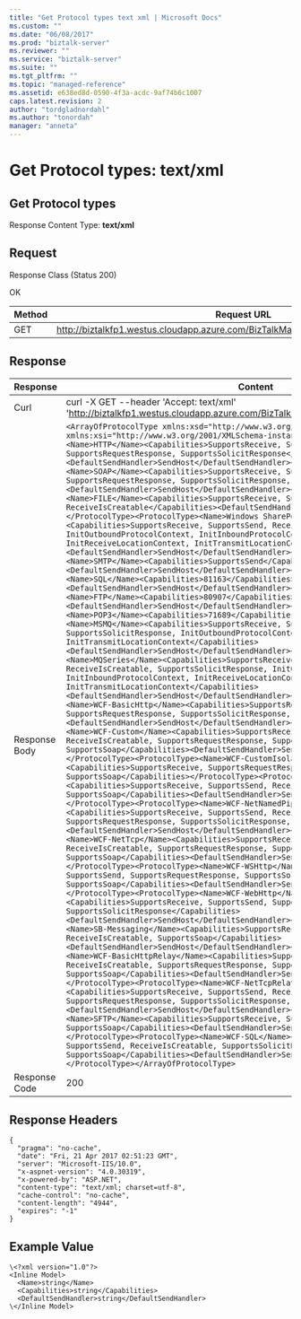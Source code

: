 ```yaml
---
title: "Get Protocol types text xml | Microsoft Docs"
ms.custom: ""
ms.date: "06/08/2017"
ms.prod: "biztalk-server"
ms.reviewer: ""
ms.service: "biztalk-server"
ms.suite: ""
ms.tgt_pltfrm: ""
ms.topic: "managed-reference"
ms.assetid: e638ed8d-0590-4f3a-acdc-9af74b6c1007
caps.latest.revision: 2
author: "tordgladnordahl"
ms.author: "tonordah"
manager: "anneta"
---
```

# Get Protocol types: text/xml
## Get Protocol types

  Response Content Type: **text/xml**

Request
---
Response Class (Status 200)

OK

Method  | Request URL
------------- | -------------
GET  | http://biztalkfp1.westus.cloudapp.azure.com/BizTalkManagementService/ProtocolTypes

Response
---

| Response | Content          |
| ------------- | ----------- |
| Curl | curl -X GET --header 'Accept: text/xml' 'http://biztalkfp1.westus.cloudapp.azure.com/BizTalkManagementService/ProtocolTypes'|
| Response Body | ` <ArrayOfProtocolType xmlns:xsd="http://www.w3.org/2001/XMLSchema" xmlns:xsi="http://www.w3.org/2001/XMLSchema-instance"><ProtocolType><Name>HTTP</Name><Capabilities>SupportsReceive, SupportsSend, SupportsRequestResponse, SupportsSolicitResponse</Capabilities><DefaultSendHandler>SendHost</DefaultSendHandler></ProtocolType><ProtocolType><Name>SOAP</Name><Capabilities>SupportsReceive, SupportsSend, SupportsRequestResponse, SupportsSolicitResponse, SupportsSoap</Capabilities><DefaultSendHandler>SendHost</DefaultSendHandler></ProtocolType><ProtocolType><Name>FILE</Name><Capabilities>SupportsReceive, SupportsSend, ReceiveIsCreatable</Capabilities><DefaultSendHandler>SendHost</DefaultSendHandler></ProtocolType><ProtocolType><Name>Windows SharePoint Services</Name><Capabilities>SupportsReceive, SupportsSend, ReceiveIsCreatable, InitOutboundProtocolContext, InitInboundProtocolContext, InitReceiveLocationContext, InitTransmitLocationContext</Capabilities><DefaultSendHandler>SendHost</DefaultSendHandler></ProtocolType><ProtocolType><Name>SMTP</Name><Capabilities>SupportsSend</Capabilities><DefaultSendHandler>SendHost</DefaultSendHandler></ProtocolType><ProtocolType><Name>SQL</Name><Capabilities>81163</Capabilities><DefaultSendHandler>SendHost</DefaultSendHandler></ProtocolType><ProtocolType><Name>FTP</Name><Capabilities>80907</Capabilities><DefaultSendHandler>SendHost</DefaultSendHandler></ProtocolType><ProtocolType><Name>POP3</Name><Capabilities>71689</Capabilities></ProtocolType><ProtocolType><Name>MSMQ</Name><Capabilities>SupportsReceive, SupportsSend, ReceiveIsCreatable, SupportsSolicitResponse, InitOutboundProtocolContext, InitReceiveLocationContext, InitTransmitLocationContext</Capabilities><DefaultSendHandler>SendHost</DefaultSendHandler></ProtocolType><ProtocolType><Name>MQSeries</Name><Capabilities>SupportsReceive, SupportsSend, ReceiveIsCreatable, SupportsSolicitResponse, InitOutboundProtocolContext, InitInboundProtocolContext, InitReceiveLocationContext, InitTransmitLocationContext</Capabilities><DefaultSendHandler>SendHost</DefaultSendHandler></ProtocolType><ProtocolType><Name>WCF-BasicHttp</Name><Capabilities>SupportsReceive, SupportsSend, SupportsRequestResponse, SupportsSolicitResponse, SupportsSoap</Capabilities><DefaultSendHandler>SendHost</DefaultSendHandler></ProtocolType><ProtocolType><Name>WCF-Custom</Name><Capabilities>SupportsReceive, SupportsSend, ReceiveIsCreatable, SupportsRequestResponse, SupportsSolicitResponse, SupportsSoap</Capabilities><DefaultSendHandler>SendHost</DefaultSendHandler></ProtocolType><ProtocolType><Name>WCF-CustomIsolated</Name><Capabilities>SupportsReceive, SupportsRequestResponse, SupportsSoap</Capabilities></ProtocolType><ProtocolType><Name>WCF-NetMsmq</Name><Capabilities>SupportsReceive, SupportsSend, ReceiveIsCreatable, SupportsSoap</Capabilities><DefaultSendHandler>SendHost</DefaultSendHandler></ProtocolType><ProtocolType><Name>WCF-NetNamedPipe</Name><Capabilities>SupportsReceive, SupportsSend, ReceiveIsCreatable, SupportsRequestResponse, SupportsSolicitResponse, SupportsSoap</Capabilities><DefaultSendHandler>SendHost</DefaultSendHandler></ProtocolType><ProtocolType><Name>WCF-NetTcp</Name><Capabilities>SupportsReceive, SupportsSend, ReceiveIsCreatable, SupportsRequestResponse, SupportsSolicitResponse, SupportsSoap</Capabilities><DefaultSendHandler>SendHost</DefaultSendHandler></ProtocolType><ProtocolType><Name>WCF-WSHttp</Name><Capabilities>SupportsReceive, SupportsSend, SupportsRequestResponse, SupportsSolicitResponse, SupportsSoap</Capabilities><DefaultSendHandler>SendHost</DefaultSendHandler></ProtocolType><ProtocolType><Name>WCF-WebHttp</Name><Capabilities>SupportsReceive, SupportsSend, SupportsRequestResponse, SupportsSolicitResponse</Capabilities><DefaultSendHandler>SendHost</DefaultSendHandler></ProtocolType><ProtocolType><Name>SB-Messaging</Name><Capabilities>SupportsReceive, SupportsSend, ReceiveIsCreatable, SupportsSoap</Capabilities><DefaultSendHandler>SendHost</DefaultSendHandler></ProtocolType><ProtocolType><Name>WCF-BasicHttpRelay</Name><Capabilities>SupportsReceive, SupportsSend, ReceiveIsCreatable, SupportsRequestResponse, SupportsSolicitResponse, SupportsSoap</Capabilities><DefaultSendHandler>SendHost</DefaultSendHandler></ProtocolType><ProtocolType><Name>WCF-NetTcpRelay</Name><Capabilities>SupportsReceive, SupportsSend, ReceiveIsCreatable, SupportsRequestResponse, SupportsSolicitResponse, SupportsSoap</Capabilities><DefaultSendHandler>SendHost</DefaultSendHandler></ProtocolType><ProtocolType><Name>SFTP</Name><Capabilities>SupportsReceive, SupportsSend, ReceiveIsCreatable, SupportsSoap</Capabilities><DefaultSendHandler>SendHost</DefaultSendHandler></ProtocolType><ProtocolType><Name>WCF-SQL</Name><Capabilities>SupportsReceive, SupportsSend, ReceiveIsCreatable, SupportsSolicitResponse, SupportsSoap</Capabilities><DefaultSendHandler>SendHost</DefaultSendHandler></ProtocolType></ArrayOfProtocolType> `|
| Response Code | 200|

Response Headers
---

```
{
  "pragma": "no-cache",
  "date": "Fri, 21 Apr 2017 02:51:23 GMT",
  "server": "Microsoft-IIS/10.0",
  "x-aspnet-version": "4.0.30319",
  "x-powered-by": "ASP.NET",
  "content-type": "text/xml; charset=utf-8",
  "cache-control": "no-cache",
  "content-length": "4944",
  "expires": "-1"
}
```

Example Value
---

```
\<?xml version="1.0"?>
<Inline Model>
  <Name>string</Name>
  <Capabilities>string</Capabilities>
  <DefaultSendHandler>string</DefaultSendHandler>
\</Inline Model>
```